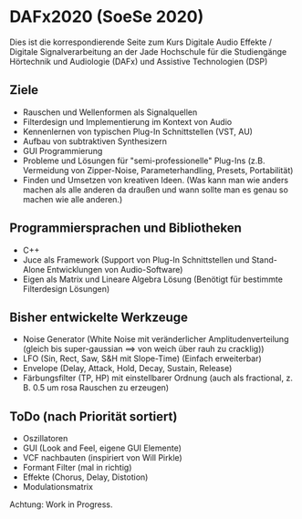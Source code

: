 # DAFx2020 (SoeSe 2020)
Dies ist die korrespondierende Seite zum Kurs Digitale Audio Effekte / Digitale Signalverarbeitung an der Jade Hochschule für die Studiengänge Hörtechnik und Audiologie (DAFx) und Assistive Technologien (DSP)

## Ziele
* Rauschen und Wellenformen als Signalquellen 
* Filterdesign und Implementierung im Kontext von Audio
* Kennenlernen von typischen Plug-In Schnittstellen (VST, AU)
* Aufbau von subtraktiven Synthesizern 
* GUI Programmierung 
* Probleme und Lösungen für "semi-professionelle" Plug-Ins (z.B. Vermeidung von Zipper-Noise, Parameterhandling, Presets, Portabilität)
* Finden und Umsetzen von kreativen Ideen. (Was kann man wie anders machen als alle anderen da draußen und wann sollte man es genau so machen wie alle anderen.) 

## Programmiersprachen und Bibliotheken
* C++
* Juce als Framework (Support von Plug-In Schnittstellen und Stand-Alone Entwicklungen von Audio-Software)
* Eigen als Matrix und Lineare Algebra Lösung (Benötigt für bestimmte Filterdesign Lösungen)

## Bisher entwickelte Werkzeuge
* Noise Generator (White Noise mit veränderlicher Amplitudenverteilung (gleich bis super-gaussian ==> von weich über rauh zu cracklig))
* LFO (Sin, Rect, Saw, S&H mit Slope-Time) (Einfach erweiterbar)
* Envelope (Delay, Attack, Hold, Decay, Sustain, Release)
* Färbungsfilter (TP, HP) mit einstellbarer Ordnung (auch als fractional, z. B. 0.5 um rosa Rauschen zu erzeugen)

## ToDo (nach Priorität sortiert)
* Oszillatoren
* GUI (Look and Feel, eigene GUI Elemente)
* VCF nachbauten (inspiriert von Will Pirkle)
* Formant Filter (mal in richtig)
* Effekte (Chorus, Delay, Distotion)
* Modulationsmatrix

Achtung: Work in Progress. 
